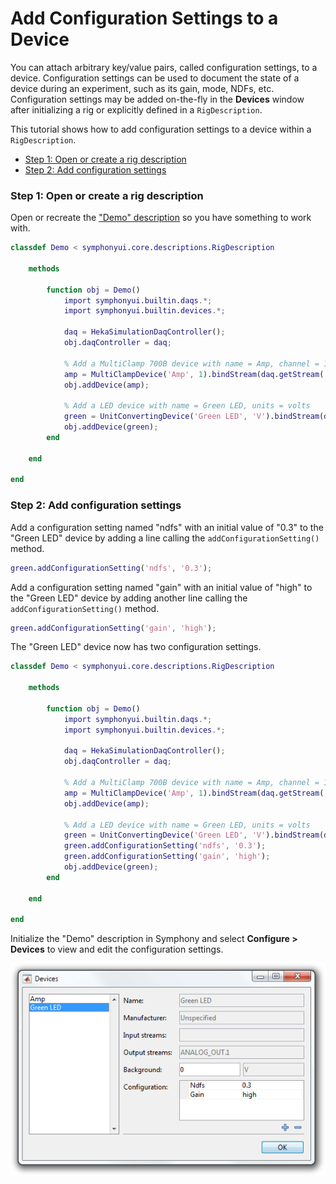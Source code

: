 # Add Configuration Settings to a Device

You can attach arbitrary key/value pairs, called configuration settings, to a device. Configuration settings can be used to document the state of a device during an experiment, such as its gain, mode, NDFs, etc. Configuration settings may be added on-the-fly in the **Devices** window after initializing a rig or explicitly defined in a `RigDescription`.

This tutorial shows how to add configuration settings to a device within a `RigDescription`.

- [Step 1: Open or create a rig description](#step-1-open-or-create-a-rig-description)
- [Step 2: Add configuration settings](#step-2-add-configuration-settings)

### Step 1: Open or create a rig description
Open or recreate the ["Demo" description](Write-a-Rig-Description.md) so you have something to work with.

```matlab
classdef Demo < symphonyui.core.descriptions.RigDescription

    methods

        function obj = Demo()
            import symphonyui.builtin.daqs.*;
            import symphonyui.builtin.devices.*;

            daq = HekaSimulationDaqController();
            obj.daqController = daq;

            % Add a MultiClamp 700B device with name = Amp, channel = 1
            amp = MultiClampDevice('Amp', 1).bindStream(daq.getStream('ANALOG_OUT.0')).bindStream(daq.getStream('ANALOG_IN.0'));
            obj.addDevice(amp);

            % Add a LED device with name = Green LED, units = volts
            green = UnitConvertingDevice('Green LED', 'V').bindStream(daq.getStream('ANALOG_OUT.1'));
            obj.addDevice(green);
        end

    end

end
```

### Step 2: Add configuration settings
Add a configuration setting named "ndfs" with an initial value of "0.3" to the "Green LED" device by adding a line calling the `addConfigurationSetting()` method.

```matlab
green.addConfigurationSetting('ndfs', '0.3');
```

Add a configuration setting named "gain" with an initial value of "high" to the "Green LED" device by adding another line calling the `addConfigurationSetting()` method.

```matlab
green.addConfigurationSetting('gain', 'high');
```

The "Green LED" device now has two configuration settings.

```matlab
classdef Demo < symphonyui.core.descriptions.RigDescription

    methods

        function obj = Demo()
            import symphonyui.builtin.daqs.*;
            import symphonyui.builtin.devices.*;

            daq = HekaSimulationDaqController();
            obj.daqController = daq;

            % Add a MultiClamp 700B device with name = Amp, channel = 1
            amp = MultiClampDevice('Amp', 1).bindStream(daq.getStream('ANALOG_OUT.0')).bindStream(daq.getStream('ANALOG_IN.0'));
            obj.addDevice(amp);

            % Add a LED device with name = Green LED, units = volts
            green = UnitConvertingDevice('Green LED', 'V').bindStream(daq.getStream('ANALOG_OUT.1'));
            green.addConfigurationSetting('ndfs', '0.3');
            green.addConfigurationSetting('gain', 'high');
            obj.addDevice(green);
        end

    end

end
```

Initialize the "Demo" description in Symphony and select **Configure > Devices** to view and edit the configuration settings.

![edit settings](images/add-configuration-settings-to-a-device/edit-settings.png)
